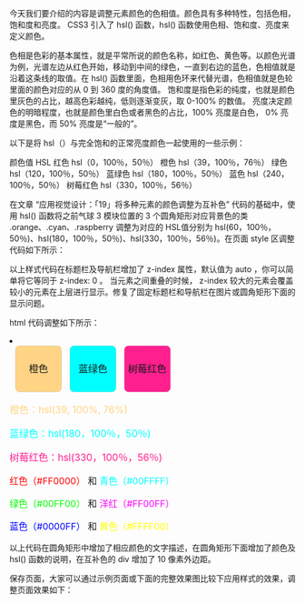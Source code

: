 今天我们要介绍的内容是调整元素颜色的色相值。颜色具有多种特性，包括色相，饱和度和亮度。 CSS3 引入了 hsl() 函数，hsl() 函数使用色相、饱和度、亮度来定义颜色。

色相是色彩的基本属性，就是平常所说的颜色名称，如红色、黄色等。以颜色光谱为例，光谱左边从红色开始，移动到中间的绿色，一直到右边的蓝色，色相值就是沿着这条线的取值。在 hsl() 函数里面，色相用色环来代替光谱，色相值就是色轮里面的颜色对应的从 0 到 360 度的角度值。 饱和度是指色彩的纯度，也就是颜色里灰色的占比，越高色彩越纯，低则逐渐变灰，取 0-100% 的数值。 亮度决定颜色的明暗程度，也就是颜色里白色或者黑色的占比，100% 亮度是白色， 0% 亮度是黑色，而 50% 亮度是“一般的”。 

以下是将 hsl（）与完全饱和的正常亮度颜色一起使用的一些示例：

颜色值 			HSL
红色			hsl（0，100％，50％）
橙色			hsl（39，100％，76％）
绿色			hsl（120，100％，50％）
蓝绿色		hsl（180，100％，50％）
蓝色 		hsl（240，100％，50％）
树莓红色 	hsl（330，100％，56％）


在文章 “应用视觉设计：「19」将多种元素的颜色调整为互补色” 代码的基础中，使用 hsl() 函数将之前气球 3 模块位置的 3 个圆角矩形对应背景色的类 .orange、.cyan、.raspberry 调整为对应的 HSL值分别为 hsl(60，100％，50％)、hsl(180，100％，50％)、hsl(330，100％，56％)。在页面 style 区调整代码如下所示：

<style type="text/css">

  .orange {
    background-color: hsl(39, 100%, 76%);
  }

  .cyan {
    background-color: hsl(180, 100%, 50%);
  }

  .raspberry {
    background-color: hsl(330, 100%, 56%);
  }

  .p-hue {
    font-size:17px;
  }

  .mt-10 {
    margin-top: 10px;
  }

  .span-round {
    display: inline-block;
    font-size: 17px;
    text-align: center;
    padding: 40px auto;
    line-height: 80px;
    width: 80px;
    height: 80px;
    margin-left: 10px;
    border: 1px dotted #ccc;
    border-radius: 8px;
  }

 .header {
    z-index: 1000;
    background-color: #09A7A1;
  }
  .nav {
    z-index: 1000;
    background-color: #09A7A1;
  }

</style>
 
 以上样式代码在标题栏及导航栏增加了 z-index 属性，默认值为 auto ，你可以简单将它等同于 z-index: 0 。 当元素之间重叠的时候， z-index 较大的元素会覆盖较小的元素在上层进行显示。修复了固定标题栏和导航栏在图片或圆角矩形下面的显示问题。

html 代码调整如下所示：

<li>
	<div class="img-wrap">
	  <span class="span-round orange">橙色</span>
	  <span class="span-round cyan">蓝绿色</span>
	  <span class="span-round raspberry">树莓红色</span>
	  <div class="mt-10">
	    <p style="color: hsl(39, 100%, 76%);"  class="p-hue">橙色：hsl(39, 100%, 76%)</p>
	    <p style="color: hsl(180, 100%, 50%);" class="p-hue">蓝绿色：hsl(180，100％，50％)</p>
	    <p style="color: hsl(330, 100%, 56%);" class="p-hue">树莓红色：hsl(330，100％，56％)</p>
	  </div>
	</div>
	<div class="mt-10">
	  <p style="font-size: 16px;"><span style="color:#FF0000;">红色（#FF0000）</span> 和 <span style="color:#00FFFF">青色（#00FFFF）</span></p>
	  <p style="font-size: 16px;"><span style="color:#00FF00;">绿色（#00FF00）</span> 和 <span style="color:#FF00FF;">洋红（#FF00FF）</span></p>
	  <p style="font-size: 16px;"><span style="color:#0000FF;">蓝色（#0000FF）</span> 和 <span style="color:#FFFF00;">黄色（#FFFF00）</span></p>
	</div>
</li>

以上代码在圆角矩形中增加了相应颜色的文字描述，在圆角矩形下面增加了颜色及 hsl() 函数的说明，在互补色的 div 增加了 10 像素外边距。

保存页面，大家可以通过示例页面或下面的完整效果图比较下应用样式的效果，调整页面效果如下：

